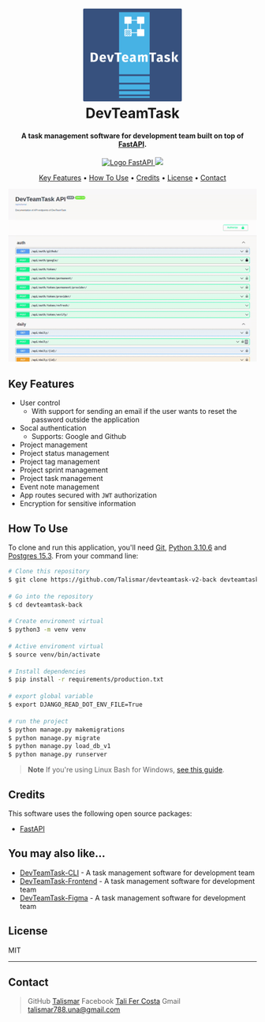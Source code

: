 
<h1 align="center">
  <br>
  <a href="http://35.198.36.42/"><img src="devTeamTaskLogo.png" alt="DevTeamTask" width="200" style="border-radius: 2px"></a>
  <br>
  DevTeamTask
  <br>
</h1>

<h4 align="center">A task management software for development team built on top of <a href="https://fastapi.tiangolo.com/" target="_blank">FastAPI</a>.</h4>


<p align="center">
  <a href="https://github.com/cookiecutter/cookiecutter-django/">
    <img src="https://img.shields.io/badge/built%20with-FastAPI-009688.svg?logo=fastapi"
         alt="Logo FastAPI">
  </a>
  <a href="https://github.com/ambv/black"><img src="https://img.shields.io/badge/code%20style-black-000000.svg"></a>

</p>

<p align="center">
  <a href="#key-features">Key Features</a> •
  <a href="#how-to-use">How To Use</a> •
  <a href="#credits">Credits</a> •
  <a href="#license">License</a> •
  <a href="#contact">Contact</a>
</p>

![screenshot](devteamtaskgif.gif)

## Key Features

* User control
  - With support for sending an email if the user wants to reset the password outside the application
* Socal authentication
  - Supports: Google and Github
* Project management  
* Project status management
* Project tag management
* Project sprint management
* Project task management
* Event note management
* App routes secured with `JWT` authorization
* Encryption for sensitive information

## How To Use

To clone and run this application, you'll need [Git](https://git-scm.com), [Python 3.10.6](https://www.python.org/download/) and [Postgres 15.3](https://www.postgresql.org/download/). From your command line:

```bash
# Clone this repository
$ git clone https://github.com/Talismar/devteamtask-v2-back devteamtask-back

# Go into the repository
$ cd devteamtask-back

# Create enviroment virtual
$ python3 -m venv venv

# Active enviroment virtual
$ source venv/bin/activate

# Install dependencies
$ pip install -r requirements/production.txt

# export global variable
$ export DJANGO_READ_DOT_ENV_FILE=True

# run the project
$ python manage.py makemigrations
$ python manage.py migrate
$ python manage.py load_db_v1
$ python manage.py runserver
```

> **Note**
> If you're using Linux Bash for Windows, [see this guide]().

## Credits

This software uses the following open source packages:

- [FastAPI](https://fastapi.tiangolo.com/)
<!-- - 
    TODO: Completed the list of packages
 -->


## You may also like...

- [DevTeamTask-CLI](https://github.com/Talismar/devteamtask-cli) - A task management software for development team
- [DevTeamTask-Frontend](https://gitlab.com/Talismar/devteamtask-front) - A task management software for development team
- [DevTeamTask-Figma](https://www.figma.com/file/93HpbAt9qbG8F41DQERB37/DevTeamTask-%7C-PI-02?type=design&mode=design&t=DoRfhoPhuCJtCq7Q-1) - A task management software for development team

## License

MIT

---

## Contact 

> GitHub [Talismar](https://github.com/Talismar) Facebook [Tali Fer Costa](https://www.facebook.com/tali.fercosta) Gmail [talismar788.una@gmail.com]()
